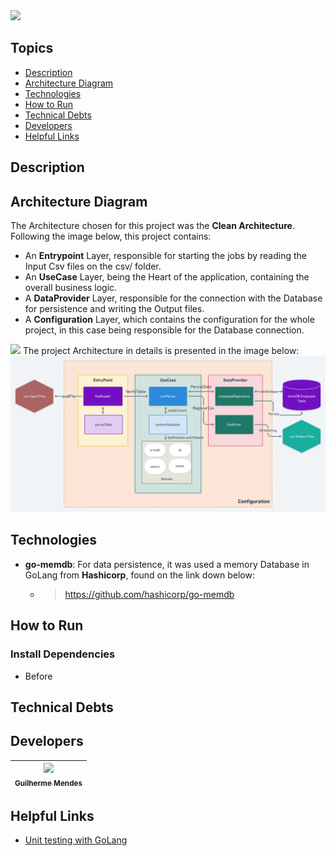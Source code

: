 <img src = "https://i.ibb.co/pyc9J02/download.png">


## Topics
* [Description](#description)
* [Architecture Diagram](#architecture-diagram)
* [Technologies](#technologies)
* [How to Run](#how-to-run)
* [Technical Debts](#technical-debts)
* [Developers](#desenvolvedores)
* [Helpful Links](#helpful-links)


## Description




## Architecture Diagram
The Architecture chosen for this project was the **Clean Architecture**. Following the image below, this project contains:
* An **Entrypoint** Layer, responsible for starting the jobs by reading the Input Csv files on the csv/ folder.
* An **UseCase** Layer, being the Heart of the application, containing the overall business logic.
* A **DataProvider** Layer, responsible for the connection with the Database for persistence and writing the Output files.
* A **Configuration** Layer, which contains the configuration for the whole project, in this case being responsible for the Database connection.
<img src = "https://cdn-media-1.freecodecamp.org/images/YIABVRTHRz58ZiT6W-emBkfNIQUHBelp8t6U">
The project Architecture in details is presented in the image below:
<img src = "architecture-diagram.png">
 

## Technologies

* **go-memdb**: For data persistence, it was used a memory Database in GoLang from **Hashicorp**, found on the link down below:
 	* > https://github.com/hashicorp/go-memdb


## How to Run
### Install Dependencies
* Before

## Technical Debts

## Developers

[<img src="https://i.ibb.co/HF09yK2/IMG-20181112-WA0023.jpg" width=115 > <br> <sub> Guilherme Mendes </sub>](https://github.com/guimsmendes) |
| :---: |  


## Helpful Links
* [Unit testing with GoLang](https://medium.com/rungo/unit-testing-made-easy-in-go-25077669318)
